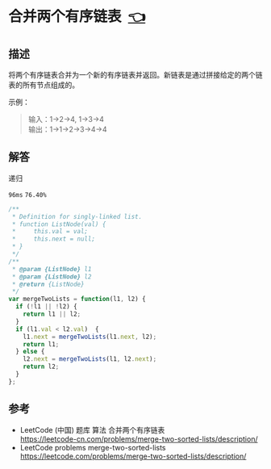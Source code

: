 # <a id="mergeTwoSortedLists"></a>合并两个有序链表&nbsp;&nbsp;[:point_left:][readme.problemSet.algorithm.mergeTwoSortedLists] #

## 描述 ##

将两个有序链表合并为一个新的有序链表并返回。新链表是通过拼接给定的两个链表的所有节点组成的。

示例：

> 输入：1->2->4, 1->3->4  
> 输出：1->1->2->3->4->4

## 解答 ##

递归

`96ms` `76.40%`

```javascript
/**
 * Definition for singly-linked list.
 * function ListNode(val) {
 *     this.val = val;
 *     this.next = null;
 * }
 */
/**
 * @param {ListNode} l1
 * @param {ListNode} l2
 * @return {ListNode}
 */
var mergeTwoLists = function(l1, l2) {
  if (!l1 || !l2) {
    return l1 || l2;
  }
  if (l1.val < l2.val)  {
    l1.next = mergeTwoLists(l1.next, l2);
    return l1;
  } else {
    l2.next = mergeTwoLists(l1, l2.next);
    return l2;
  }
};
```

## 参考 ##

* LeetCode (中国) 题库 算法 合并两个有序链表  
  <https://leetcode-cn.com/problems/merge-two-sorted-lists/description/>
* LeetCode problems merge-two-sorted-lists  
  <https://leetcode.com/problems/merge-two-sorted-lists/description/>

<!-- 链接 开始 -->
[readme.problemSet.algorithm.mergeTwoSortedLists]: ../../README.md#problemSet.algorithm.mergeTwoSortedLists "README"
<!-- 链接 结束 -->